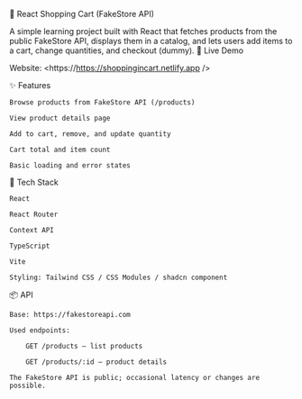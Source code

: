🛒 React Shopping Cart (FakeStore API)

A simple learning project built with React that fetches products from the public FakeStore API, displays them in a catalog, and lets users add items to a cart, change quantities, and checkout (dummy).
🚀 Live Demo

Website: <https://https://shoppingincart.netlify.app />


✨ Features

    Browse products from FakeStore API (/products)

    View product details page

    Add to cart, remove, and update quantity

    Cart total and item count

    Basic loading and error states


🧰 Tech Stack

    React 

    React Router

    Context API

    TypeScript

    Vite 

    Styling: Tailwind CSS / CSS Modules / shadcn component

📦 API

    Base: https://fakestoreapi.com

    Used endpoints:

        GET /products — list products

        GET /products/:id — product details

    The FakeStore API is public; occasional latency or changes are possible.
